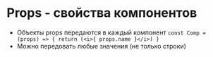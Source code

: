 # Props - свойства компонентов

- Объекты props передаются в каждый компонент
  `const Comp = (props) => { return (<i>{ props.name }</i>) }`
- Можно передовать любые значения (не только строки)
